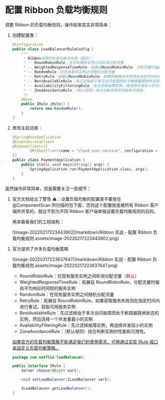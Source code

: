 # 配置 Ribbon 负载均衡规则

调整 Ribbon 的负载均衡规则，操作起来其实非常简单：

1.   创建配置类：

     ```java
     @Configuration
     public class LoadBalancerRuleConfig {
         /**
          * Ribbon自带的负载均衡实现类（部分）：
          * -- RoundRobinRule：在现有服务实例之间轮询分配流量
          * -- WeightedResponseTimeRule：拓展自RoundRobinRule，分配流量时偏向平均响应时间短的服务实例
          * -- RandomRule：在现有服务实例之间随机分配流量
          * -- RetryRule：拓展自RoundRobinRule，如果获取服务失败则在指定时间内进行重试，获取可用服务实例
          * -- BestAvailableRule：先过滤掉由于多次访问故障而处于断路器跳闸状态的实例，然后选择一个并发量最小的实例
          * -- AvailabilityFilteringRule：先过滤掉故障实例，再选择并发较小的实例
          * -- ZoneAvoidanceRule：（默认规则）综合判断实例的性能和可用性。
          */
         @Bean
         public IRule iRule() {
             return new RandomRule();
         }
     }
     ```

2.   修改主启动类：

     ```java
     @SpringBootApplication
     @EnableEurekaClient
     @RibbonClients({
             @RibbonClient(name = "cloud-user-service", configuration = LoadBalancerRuleConfig.class)
     })
     public class PaymentApplication {
         public static void main(String[] args) {
             SpringApplication.run(PaymentApplication.class, args);
         }
     }
     ```



虽然操作非常简单，但是需要关注一些细节：

1. 官方文档给出了警告 ⚠：设置负载均衡的配置类不要放在 @ComponentScan 所扫描的包下面，否则这个配置就是被所有 Ribbon 客户端所共享的，就达不到为不同 Ribbon 客户端单独设置负载均衡规则的目的。

    再来看看我们的工程结构：

    ![image-20220217223443902](markdown/Ribbon 实战 - 配置 Ribbon 负载均衡规则.assets/image-20220217223443902.png)

2. 官方提供了许多负载均衡策略

    ![image-20220217223637647](markdown/Ribbon 实战 - 配置 Ribbon 负载均衡规则.assets/image-20220217223637647.png)

    -   RoundRobinRule：在现有服务实例之间轮询分配流量（<font color = red>默认</font>）
    -   WeightedResponseTimeRule：拓展自 RoundRobinRule，分配流量时偏向平均响应时间短的服务实例
    -   RandomRule：在现有服务实例之间随机分配流量
    -   RetryRule：拓展自 RoundRobinRule，如果获取服务失败则在指定时间内进行重试，获取可用服务实例
    -   BestAvailableRule：先过滤掉由于多次访问故障而处于断路器跳闸状态的实例，然后选择一个并发量最小的实例
    -   AvailabilityFilteringRule：先过滤掉故障实例，再选择并发较小的实例
    -   ZoneAvoidanceRule：（默认规则）综合判断实例的性能和可用性。

    

    <u>如果官方的负载均衡策略不能满足我们的使用需求，可用通过实现 IRule 接口来自定义负载均衡策略。</u>

    ```java
    package com.netflix.loadbalancer;
    
    public interface IRule {
        Server choose(Object var1);
    
        void setLoadBalancer(ILoadBalancer var1);
    
        ILoadBalancer getLoadBalancer();
    }
    ```

